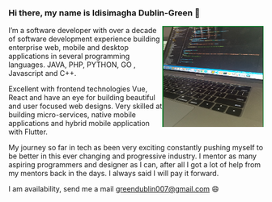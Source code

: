 ### Hi there, my name is Idisimagha Dublin-Green 👋

<!--
**DublinGreen/DublinGreen** is a ✨ _special_ ✨ repository because its `README.md` (this file) appears on your GitHub profile.

Here are some ideas to get you started:

- 🔭 I’m currently working on ...
- 🌱 I’m currently learning ...
- 👯 I’m looking to collaborate on ...
- 🤔 I’m looking for help with ...
- 💬 Ask me about ...
- 📫 How to reach me: ...
- 😄 Pronouns: ...
- ⚡ Fun fact: ...
-->

<div>

<img align="right" width="200" height="200" src="https://github.com/DublinGreen/DublinGreen/blob/master/20191121_111334.jpg" alt="dublin-green" title="dublin-green"/>

I’m a software developer with over a decade of software development experience building enterprise web, mobile and desktop applications in several programming languages.  JAVA, PHP, PYTHON, GO , Javascript and C++.

Excellent with frontend technologies Vue, React and have an eye for building beautiful and user focused web designs. Very skilled at building micro-services, native mobile applications and hybrid mobile application with Flutter.

My journey so far in tech as been very exciting constantly pushing myself to be better in this ever changing and progressive industry. I mentor as many aspiring programmers and designer as I can, after all I got a lot of help from my mentors back in the days. I always said I will pay it forward.

I am availability, send me a mail greendublin007@gmail.com :smile:


</div>


